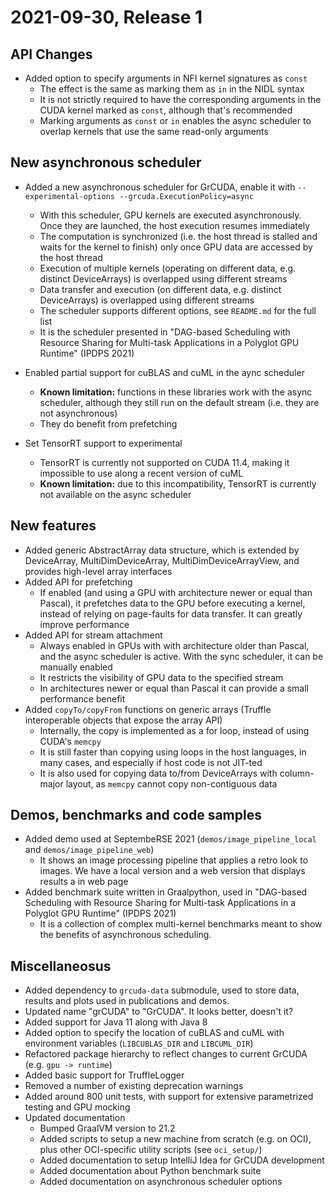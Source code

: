 # 2021-09-30, Release 1

## API Changes

* Added option to specify arguments in NFI kernel signatures as `const`
    * The effect is the same as marking them as `in` in the NIDL syntax
    * It is not strictly required to have the corresponding arguments in the CUDA kernel marked as `const`, although that's recommended
    * Marking arguments as `const` or `in` enables the async scheduler to overlap kernels that use the same read-only arguments

## New asynchronous scheduler

* Added a new asynchronous scheduler for GrCUDA, enable it with `--experimental-options --grcuda.ExecutionPolicy=async`
    * With this scheduler, GPU kernels are executed asynchronously. Once they are launched, the host execution resumes immediately
    * The computation is synchronized (i.e. the host thread is stalled and waits for the kernel to finish) only once GPU data are accessed by the host thread
    * Execution of multiple kernels (operating on different data, e.g. distinct DeviceArrays) is overlapped using different streams
    * Data transfer and execution (on different data, e.g. distinct DeviceArrays) is overlapped using different streams
    * The scheduler supports different options, see `README.md` for the full list
    * It is the scheduler presented in "DAG-based Scheduling with Resource Sharing for Multi-task Applications in a Polyglot GPU Runtime" (IPDPS 2021)

* Enabled partial support for cuBLAS and cuML in the aync scheduler
    * **Known limitation:** functions in these libraries work with the async scheduler, although they still run on the default stream (i.e. they are not asynchronous)
    * They do benefit from prefetching
* Set TensorRT support to experimental
    * TensorRT is currently not supported on CUDA 11.4, making it impossible to use along a recent version of cuML
    * **Known limitation:** due to this incompatibility, TensorRT is currently not available on the async scheduler 

## New features

* Added generic AbstractArray data structure, which is extended by DeviceArray, MultiDimDeviceArray, MultiDimDeviceArrayView, and provides high-level array interfaces
* Added API for prefetching 
    * If enabled (and using a GPU with architecture newer or equal than Pascal), it prefetches data to the GPU before executing a kernel, instead of relying on page-faults for data transfer. It can greatly improve performance
* Added API for stream attachment
    * Always enabled in GPUs with with architecture older than Pascal, and the async scheduler is active. With the sync scheduler, it can be manually enabled
    * It restricts the visibility of GPU data to the specified stream
    * In architectures newer or equal than Pascal it can provide a small performance benefit
* Added `copyTo/copyFrom` functions on generic arrays (Truffle interoperable objects that expose the array API)
    * Internally, the copy is implemented as a for loop, instead of using CUDA's `memcpy`
    * It is still faster than copying using loops in the host languages, in many cases, and especially if host code is not JIT-ted
    * It is also used for copying data to/from DeviceArrays with column-major layout, as `memcpy` cannot copy non-contiguous data 

## Demos, benchmarks and code samples

* Added demo used at SeptembeRSE 2021 (`demos/image_pipeline_local` and `demos/image_pipeline_web`)
    * It shows an image processing pipeline that applies a retro look to images. We have a local version and a web version that displays results a in web page
* Added benchmark suite written in Graalpython, used in "DAG-based Scheduling with Resource Sharing for Multi-task Applications in a Polyglot GPU Runtime" (IPDPS 2021)
    * It is a collection of complex multi-kernel benchmarks meant to show the benefits of asynchronous scheduling.

## Miscellaneosus

* Added dependency to `grcuda-data` submodule, used to store data, results and plots used in publications and demos.
* Updated name "grCUDA" to "GrCUDA". It looks better, doesn't it?
* Added support for Java 11 along with Java 8
* Added option to specify the location of cuBLAS and cuML with environment variables (`LIBCUBLAS_DIR` and `LIBCUML_DIR`)
* Refactored package hierarchy to reflect changes to current GrCUDA (e.g. `gpu -> runtime`)
* Added basic support for TruffleLogger
* Removed a number of existing deprecation warnings
* Added around 800 unit tests, with support for extensive parametrized testing and GPU mocking
* Updated documentation 
    * Bumped GraalVM version to 21.2
    * Added scripts to setup a new machine from scratch (e.g. on OCI), plus other OCI-specific utility scripts (see `oci_setup/`)
    * Added documentation to setup IntelliJ Idea for GrCUDA development
    * Added documentation about Python benchmark suite
    * Added documentation on asynchronous scheduler options
